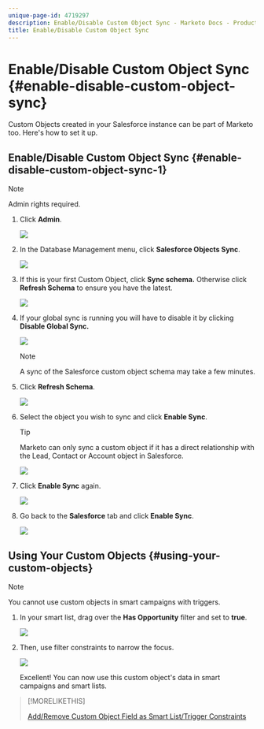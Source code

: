 ```yaml
---
unique-page-id: 4719297
description: Enable/Disable Custom Object Sync - Marketo Docs - Product Documentation
title: Enable/Disable Custom Object Sync
---
```


# Enable/Disable Custom Object Sync {#enable-disable-custom-object-sync}

Custom Objects created in your Salesforce instance can be part of Marketo too. Here's how to set it up.

## Enable/Disable Custom Object Sync {#enable-disable-custom-object-sync-1}

>[!NOTE]
>
>Admin rights required.

1. Click **Admin**.

   ![](assets/one.png)

1. In the Database Management menu, click **Salesforce Objects Sync**.

   ![](assets/two-2.png)

1. If this is your first Custom Object, click **Sync schema.** Otherwise click **Refresh Schema** to ensure you have the latest.

   ![](assets/image2014-12-10-10-3a14-3a44.png)

1. If your global sync is running you will have to disable it by clicking **Disable Global Sync.**

   ![](assets/image2014-12-10-10-3a14-3a54.png)

   >[!NOTE]
   >
   >A sync of the Salesforce custom object schema may take a few minutes.

1. Click **Refresh Schema**.

   ![](assets/image2014-12-10-10-3a15-3a7.png)

1. Select the object you wish to sync and click **Enable Sync**.

   >[!TIP]
   >
   >Marketo can only sync a custom object if it has a direct relationship with the Lead, Contact or Account object in Salesforce.

   ![](assets/image2014-12-10-10-3a15-3a30.png)

1. Click **Enable Sync** again.

   ![](assets/image2014-12-10-10-3a15-3a40.png)

1. Go back to the **Salesforce** tab and click **Enable Sync**.

   ![](assets/image2014-12-10-10-3a15-3a49.png)

## Using Your Custom Objects {#using-your-custom-objects}

>[!NOTE]
>
>You cannot use custom objects in smart campaigns with triggers.

1. In your smart list, drag over the **Has Opportunity** filter and set to **true**.

   ![](assets/image2015-8-26-9-3a39-3a28.png)

1. Then, use filter constraints to narrow the focus.

   ![](assets/image2015-8-24-14-3a18-3a53.png)

   Excellent! You can now use this custom object's data in smart campaigns and smart lists.

>[!MORELIKETHIS]
>
>[Add/Remove Custom Object Field as Smart List/Trigger Constraints](/help/marketo/product-docs/crm-sync/salesforce-sync/setup/optional-steps/add-remove-custom-object-field-as-smart-list-trigger-constraints.md)
